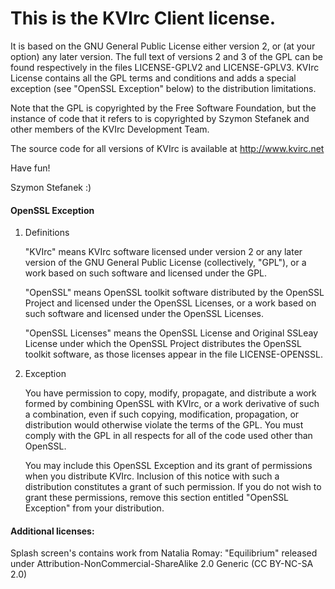 # This is the KVIrc Client license.

It is based on the GNU General Public License either version 2, or
(at your option) any later version. The full text of versions 2 and 3 of
the GPL can be found respectively in the files LICENSE-GPLV2 and LICENSE-GPLV3.
KVIrc License contains all the GPL terms and conditions and adds a special
exception (see "OpenSSL Exception" below) to the distribution limitations.

Note that the GPL is copyrighted by the Free Software Foundation,
but the instance of code that it refers to is copyrighted by
Szymon Stefanek and other members of the KVIrc Development Team.

The source code for all versions of KVIrc is available at http://www.kvirc.net

Have fun!

Szymon Stefanek :)


#### OpenSSL Exception

1. Definitions

    "KVIrc" means KVIrc software licensed under version 2 or any later
    version of the GNU General Public License (collectively, "GPL"), or a
    work based on such software and licensed under the GPL.

    "OpenSSL" means OpenSSL toolkit software distributed by the OpenSSL
    Project and licensed under the OpenSSL Licenses, or a work based on such
    software and licensed under the OpenSSL Licenses.

    "OpenSSL Licenses" means the OpenSSL License and Original SSLeay License
    under which the OpenSSL Project distributes the OpenSSL toolkit software,
    as those licenses appear in the file LICENSE-OPENSSL.

2. Exception

    You have permission to copy, modify, propagate, and distribute a work
    formed by combining OpenSSL with KVIrc, or a work derivative of such a
    combination, even if such copying, modification, propagation, or
    distribution would otherwise violate the terms of the GPL. You must
    comply with the GPL in all respects for all of the code used other than
    OpenSSL.

    You may include this OpenSSL Exception and its grant of permissions when
    you distribute KVIrc.  Inclusion of this notice with such a
    distribution constitutes a grant of such permission.  If you do not wish
    to grant these permissions, remove this section entitled "OpenSSL
    Exception" from your distribution.

#### Additional licenses:

Splash screen's contains work from Natalia Romay: "Equilibrium" released under
Attribution-NonCommercial-ShareAlike 2.0 Generic (CC BY-NC-SA 2.0)
